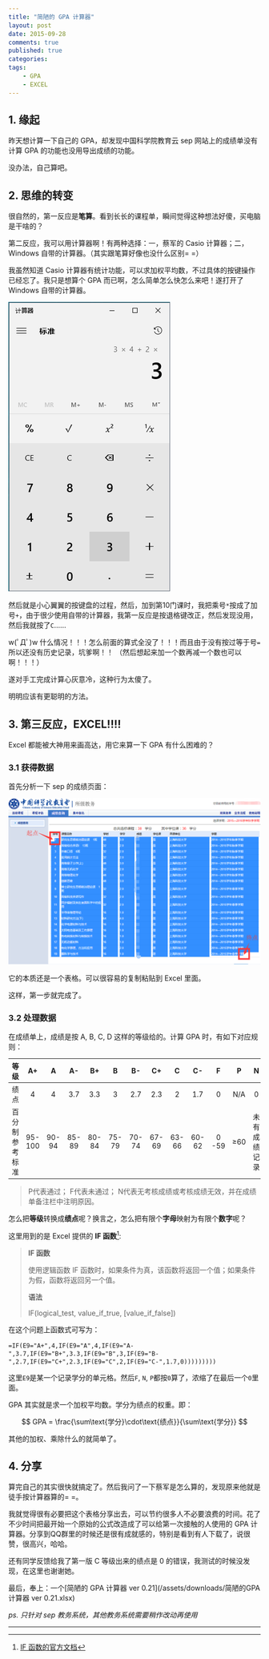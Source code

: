 ```yaml
---
title: "简陋的 GPA 计算器"
layout: post
date: 2015-09-28
comments: true
published: true
categories: 
tags:
    - GPA
    - EXCEL
---
```


## 1. 缘起

昨天想计算一下自己的 GPA，却发现中国科学院教育云 sep 网站上的成绩单没有计算 GPA 的功能也没用导出成绩的功能。

没办法，自己算吧。

## 2. 思维的转变

很自然的，第一反应是**笔算**。看到长长的课程单，瞬间觉得这种想法好傻，买电脑是干啥的？

第二反应，我可以用计算器啊！有两种选择：一，蔡军的 Casio 计算器；二，Windows 自带的计算器。（其实跟笔算好像也没什么区别= =）

我虽然知道 Casio 计算器有统计功能，可以求加权平均数，不过具体的按键操作已经忘了。我只是想算个 GPA 而已啊，怎么简单怎么快怎么来吧！遂打开了 Windows 自带的计算器。

![](/assets/images/2015-09-28/cal.png)

然后就是小心翼翼的按键盘的过程，然后，加到第10门课时，我把乘号`*`按成了加号`+`，由于很少使用自带的计算器，我第一反应是按退格键改正，然后发现没用，然后我就按了`C`……

w(ﾟДﾟ)w 什么情况！！！怎么前面的算式全没了！！！而且由于没有按过等于号`=`所以还没有历史记录，坑爹啊！！ （然后想起来加一个数再减一个数也可以啊！！！）

遂对手工完成计算心灰意冷，这种行为太傻了。

明明应该有更聪明的方法。

## 3. 第三反应，**EXCEL**!!!!

Excel 都能被大神用来画高达，用它来算一下 GPA 有什么困难的？

### 3.1 获得数据

首先分析一下 sep 的成绩页面：

![](/assets/images/2015-09-28/sep.png)

它的本质还是一个表格。可以很容易的复制粘贴到 Excel 里面。

这样，第一步就完成了。

### 3.2 处理数据

在成绩单上，成绩是按 A, B, C, D 这样的等级给的。计算 GPA 时，有如下对应规则：

| 等级           | A+     | A     | A-    | B+    | B     | B-    | C+    | C     | C-    | F     | P   | N            |
| :-:            | :-:    | :-:   | :-:   | :-:   | :-:   | :-:   | :-:   | :-:   | :-:   | :-:   | :-: | :-:          |
| 绩点           | 4      | 4     | 3.7   | 3.3   | 3     | 2.7   | 2.3   | 2     | 1.7   | 0     | N/A | 0            |
| 百分制参考标准 | 95-100 | 90-94 | 85-89 | 80-84 | 75-79 | 70-74 | 67-69 | 63-66 | 60-62 | 0 -59 | ≥60 | 未有成绩记录 |

> P代表通过；
> F代表未通过；
> N代表无考核成绩或考核成绩无效，并在成绩单备注栏中注明原因。

怎么把**等级**转换成**绩点**呢？换言之，怎么把有限个**字母**映射为有限个**数字**呢？

这里用到的是 Excel 提供的 **IF 函数**[^1]:


> **IF 函数**
>  
> 使用逻辑函数 IF 函数时，如果条件为真，该函数将返回一个值；如果条件为假，函数将返回另一个值。
>
> **语法**
>
> IF(logical_test, value_if_true, [value_if_false])  

在这个问题上函数式可写为：

~~~
=IF(E9="A+",4,IF(E9="A",4,IF(E9="A-",3.7,IF(E9="B+",3.3,IF(E9="B",3,IF(E9="B-",2.7,IF(E9="C+",2.3,IF(E9="C",2,IF(E9="C-",1.7,0)))))))))
~~~

这里`E9`是某一个记录学分的单元格。然后`F`, `N`, `P`都按`0`算了，浓缩了在最后一个`0`里面。

GPA 其实就是求一个加权平均数。学分为绩点的权重。即：

$$
GPA = \frac{\sum\text{学分}\cdot\text{绩点}}{\sum\text{学分}}
$$

其他的加权、乘除什么的就简单了。

## 4. 分享

算完自己的其实很快就搞定了。然后我问了一下蔡军是怎么算的，发现原来他就是徒手按计算器算的= =。

我就觉得很有必要把这个表格分享出去，可以节约很多人不必要浪费的时间。花了不少时间把最开始一个原始的公式改造成了可以给第一次接触的人使用的 GPA 计算器。分享到QQ群里的时候还是很有成就感的，特别是看到有人下载了，说很赞，很高兴，哈哈。

还有同学反馈给我了第一版 C 等级出来的绩点是 0 的错误，我测试的时候没发现，在这里也谢谢她。

最后，奉上：一个[简陋的 GPA 计算器 ver 0.21](/assets/downloads/简陋的GPA计算器 ver 0.21.xlsx)

*ps. 只针对 sep 教务系统，其他教务系统需要稍作改动再使用*

---

 [^1]: [IF 函数的官方文档](https://support.office.com/zh-CN/article/IF-%E5%87%BD%E6%95%B0-69aed7c9-4e8a-4755-a9bc-aa8bbff73be2)